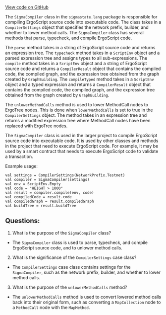[View code on GitHub](sigmastate-interpreterhttps://github.com/ScorexFoundation/sigmastate-interpreter/sc/src/main/scala/sigmastate/lang/SigmaCompiler.scala)

The `SigmaCompiler` class in the `sigmastate.lang` package is responsible for compiling ErgoScript source code into executable code. The class takes in a `CompilerSettings` object that specifies the network prefix, builder, and whether to lower method calls. The `SigmaCompiler` class has several methods that parse, typecheck, and compile ErgoScript code.

The `parse` method takes in a string of ErgoScript source code and returns an expression tree. The `typecheck` method takes in a `ScriptEnv` object and a parsed expression tree and assigns types to all sub-expressions. The `compile` method takes in a `ScriptEnv` object and a string of ErgoScript source code and returns a `CompilerResult` object that contains the compiled code, the compiled graph, and the expression tree obtained from the graph created by `GraphBuilding`. The `compileTyped` method takes in a `ScriptEnv` object and a typed expression and returns a `CompilerResult` object that contains the compiled code, the compiled graph, and the expression tree obtained from the graph created by `GraphBuilding`.

The `unlowerMethodCalls` method is used to lower MethodCall nodes to ErgoTree nodes. This is done when `lowerMethodCalls` is set to true in the `CompilerSettings` object. The method takes in an expression tree and returns a modified expression tree where MethodCall nodes have been replaced with ErgoTree nodes.

The `SigmaCompiler` class is used in the larger project to compile ErgoScript source code into executable code. It is used by other classes and methods in the project that need to execute ErgoScript code. For example, it may be used by a smart contract that needs to execute ErgoScript code to validate a transaction. 

Example usage:

```
val settings = CompilerSettings(NetworkPrefix.Testnet)
val compiler = SigmaCompiler(settings)
val env = ScriptEnv.Empty
val code = "HEIGHT > 1000"
val result = compiler.compile(env, code)
val compiledCode = result.code
val compiledGraph = result.compiledGraph
val buildTree = result.buildTree
```
## Questions: 
 1. What is the purpose of the `SigmaCompiler` class?
- The `SigmaCompiler` class is used to parse, typecheck, and compile ErgoScript source code, and to unlower method calls.

2. What is the significance of the `CompilerSettings` case class?
- The `CompilerSettings` case class contains settings for the `SigmaCompiler`, such as the network prefix, builder, and whether to lower method calls.

3. What is the purpose of the `unlowerMethodCalls` method?
- The `unlowerMethodCalls` method is used to convert lowered method calls back into their original form, such as converting a `MapCollection` node to a `MethodCall` node with the `MapMethod`.